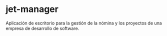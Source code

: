 # jet-manager
Aplicación de escritorio para la gestión de la nómina y los proyectos de una empresa de desarrollo de software.

